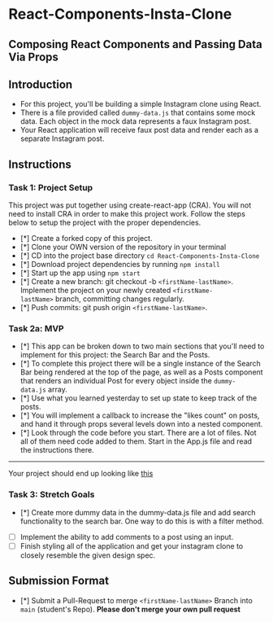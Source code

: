 # React-Components-Insta-Clone

## Composing React Components and Passing Data Via Props

## Introduction

- For this project, you'll be building a simple Instagram clone using React.
- There is a file provided called `dummy-data.js` that contains some mock data. Each object in the mock data represents a faux Instagram post.
- Your React application will receive faux post data and render each as a separate Instagram post.

## Instructions

### Task 1: Project Setup

This project was put together using create-react-app (CRA). You will not need to install CRA in order to make this project work. Follow the steps below to setup the project with the proper dependencies.

- [*]  Create a forked copy of this project.
- [*]  Clone your OWN version of the repository in your terminal
- [*]  CD into the project base directory `cd React-Components-Insta-Clone`
- [*]  Download project dependencies by running `npm install`
- [*]  Start up the app using `npm start`
- [*]  Create a new branch: git checkout -b `<firstName-lastName>`. Implement the project on your newly created `<firstName-lastName>` branch, committing changes regularly.
- [*]  Push commits: git push origin `<firstName-lastName>`.

### Task 2a: MVP

- [*]  This app can be broken down to two main sections that you'll need to implement for this project: the Search Bar and the Posts.
- [*]  To complete this project there will be a single instance of the Search Bar being rendered at the top of the page, as well as a Posts component that renders an individual Post for every object inside the `dummy-data.js` array.
- [*]  Use what you learned yesterday to set up state to keep track of the posts.
- [*]  You will implement a callback to increase the "likes count" on posts, and hand it through props several levels down into a nested component.
- [*]  Look through the code before you start. There are a lot of files. Not all of them need code added to them. Start in the App.js file and read the instructions there.

---

Your project should end up looking like [this](https://tk-assets.lambdaschool.com/228297b1-2407-4e39-9704-3926767e4ac7_insta-clone.png)

### Task 3: Stretch Goals

- [*]  Create more dummy data in the dummy-data.js file and add search functionality to the search bar. One way to do this is with a filter method.
- [ ]  Implement the ability to add comments to a post using an input.
- [ ]  Finish styling all of the application and get your instagram clone to closely resemble the given design spec.

## Submission Format

- [*] Submit a Pull-Request to merge `<firstName-lastName>` Branch into `main` (student's Repo). **Please don't merge your own pull request**
